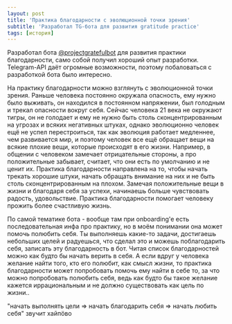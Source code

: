 ```yaml
---
layout: post
title: 'Практика благодарности с эволюционной точки зрения'
subtitle: 'Разработал TG-бота для развития gratitude practice'
tags: [история]
---
```


Разработал бота [@projectgratefulbot](https://t.me/projectgratefulbot) для развития практики благодарности, само собой получил хороший опыт разработки. Telegram-API даёт огромные возможности, поэтому побаловаться с разработкой бота было интересно.

На практику благодарности можно взглянуть с эволюционной точки зрения. Раньше человека постоянно окружала опасность, ему нужно было выживать, он находился в постоянном напряжении, был голодным и трекал опасности вокруг себя. Сейчас человека 21 века не окружают тигры, он не голодает и ему не нужно быть столь сконцентрированным на угрозах и всяких негативных штуках, однако эволюционно человек ещё не успел перестроиться, так как эволюция работает медленнее, чем развивается мир, и поэтому человек все ещё обращает вещи на всякие плохие вещи, которые происходят в его жизни. Например, в общении с человеком замечает отрицательные стороны, а про положительные забывает, считает, что они есть по умолчанию и не ценит их. Практика благодарности направлена на то, чтобы начать трекать хорошие штуки, начать обращать внимание на них и не быть столь сконцентрированным на плохом. Замечая положительные вещи в жизни и благодаря себя за успехи, начинаешь больше чувствовать радость, удовольствие. Практика благодарности помогает человеку прожить более счастливую жизнь.

По самой тематике бота - вообще там при onboarding'e есть последовательная инфа про практику, но в моём понимании она может помочь полюбить себя. Ты выполняешь какие-то задачи, достигаешь небольших целей и радуешься, что сделал это и можешь поблагодарить себя, записать эту благодарность в бот. Читая список благодарностей можно как будто бы начать верить в себя. А если вдруг у человека желание найти того, кто его полюбит, как смысл жизни, то практика благодарности может попробовать помочь ему найти в себе то, за что можно попробовать полюбить себя, ведь как будто бы такое желание кажется иррациональным и не должно существовать как цель по жизни..

"начать выполнять цели => начать благодарить себя => начать любить себя"
звучит хайпöво